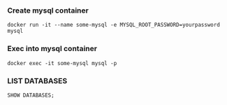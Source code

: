 ### Create mysql container

```
docker run -it --name some-mysql -e MYSQL_ROOT_PASSWORD=yourpassword mysql
```

### Exec into mysql container

```
docker exec -it some-mysql mysql -p
```

### LIST DATABASES

```
SHOW DATABASES;
```